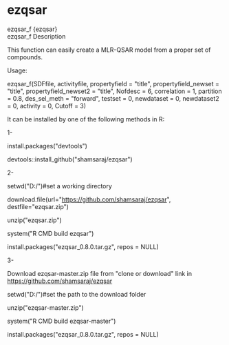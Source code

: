 # ezqsar
ezqsar_f {ezqsar}	
ezqsar_f
Description

This function can easily create a MLR-QSAR model from a proper set of compounds.

Usage:

ezqsar_f(SDFfile, activityfile, propertyfield = "title",
  propertyfield_newset = "title", propertyfield_newset2 = "title",
  Nofdesc = 6, correlation = 1, partition = 0.8,
  des_sel_meth = "forward", testset = 0, newdataset = 0,
  newdataset2 = 0, activity = 0, Cutoff = 3)

It can be installed by one of the following methods in R:

1- 

install.packages("devtools")

devtools::install_github("shamsaraj/ezqsar")

2-

setwd("D:/")#set a working directory

download.file(url="https://github.com/shamsaraj/ezqsar", destfile="ezqsar.zip")

unzip("ezqsar.zip")

system("R CMD build ezqsar")

install.packages("ezqsar_0.8.0.tar.gz", repos = NULL)

3-

Download ezqsar-master.zip file from "clone or download" link in https://github.com/shamsaraj/ezqsar

setwd("D:/")#set the path to the download folder

unzip("ezqsar-master.zip")

system("R CMD build ezqsar-master")

install.packages("ezqsar_0.8.0.tar.gz", repos = NULL)

